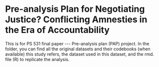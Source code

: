# Pre-analysis Plan for Negotiating Justice? Conflicting Amnesties in the Era of Accountability
This is for PS 531 final paper --- Pre-analysis plan (PAP) project.
In the folder, you can find all the original datasets and their codebooks (when available) this study refers, the dataset used in this dataset, and the rmd. file (R) to replicate the analysis.
